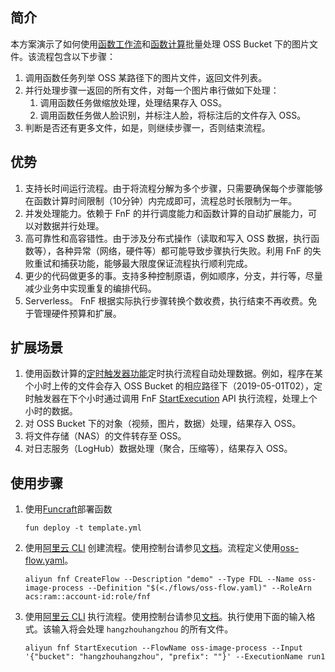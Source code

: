 ## 简介

本方案演示了如何使用[函数工作流](https://www.aliyun.com/product/fnf)和[函数计算](https://www.aliyun.com/product/fc)批量处理 OSS Bucket 下的图片文件。该流程包含以下步骤：
1. 调用函数任务列举 OSS 某路径下的图片文件，返回文件列表。
2. 并行处理步骤一返回的所有文件，对每一个图片串行做如下处理：
    1. 调用函数任务做缩放处理，处理结果存入 OSS。
    2. 调用函数任务做人脸识别，并标注人脸，将标注后的文件存入 OSS。
3. 判断是否还有更多文件，如是，则继续步骤一，否则结束流程。

## 优势
1. 支持长时间运行流程。由于将流程分解为多个步骤，只需要确保每个步骤能够在函数计算时间限制（10分钟）内完成即可，流程总时长限制为一年。
2. 并发处理能力。依赖于 FnF 的并行调度能力和函数计算的自动扩展能力，可以对数据并行处理。
3. 高可靠性和高容错性。由于涉及分布式操作（读取和写入 OSS 数据，执行函数等），各种异常（网络，硬件等）都可能导致步骤执行失败。利用 FnF 的失败重试和捕获功能，能够最大限度保证流程执行顺利完成。
4. 更少的代码做更多的事。支持多种控制原语，例如顺序，分支，并行等，尽量减少业务中实现重复的编排代码。
5. Serverless。 FnF 根据实际执行步骤转换个数收费，执行结束不再收费。免于管理硬件预算和扩展。

## 扩展场景
1. 使用函数计算的[定时触发器功能](https://help.aliyun.com/document_detail/68172.html)定时执行流程自动处理数据。例如，程序在某个小时上传的文件会存入 OSS Bucket 的相应路径下（2019-05-01T02），定时触发器在下个小时通过调用 FnF [StartExecution](https://help.aliyun.com/document_detail/122628.html) API 执行流程，处理上个小时的数据。
2. 对 OSS Bucket 下的对象（视频，图片，数据）处理，结果存入 OSS。
3. 将文件存储（NAS）的文件转存至 OSS。
4. 对日志服务（LogHub）数据处理（聚合，压缩等），结果存入 OSS。

## 使用步骤

1. 使用[Funcraft](https://help.aliyun.com/document_detail/64204.html)部署函数

    ```fun deploy -t template.yml```

2. 使用[阿里云 CLI](https://help.aliyun.com/document_detail/122611.html) 创建流程。使用控制台请参见[文档](https://help.aliyun.com/document_detail/124155.html)。流程定义使用[oss-flow.yaml](./flows/oss-flow.yaml)。

    ```aliyun fnf CreateFlow --Description "demo" --Type FDL --Name oss-image-process --Definition "$(<./flows/oss-flow.yaml)" --RoleArn acs:ram::account-id:role/fnf```

3. 使用[阿里云 CLI](https://help.aliyun.com/document_detail/122611.html) 执行流程。使用控制台请参见[文档](https://help.aliyun.com/document_detail/124156.html)。执行使用下面的输入格式。该输入将会处理 `hangzhouhangzhou` 的所有文件。
    
    ```aliyun fnf StartExecution --FlowName oss-image-process --Input '{"bucket": "hangzhouhangzhou", "prefix": ""}' --ExecutionName run1```
